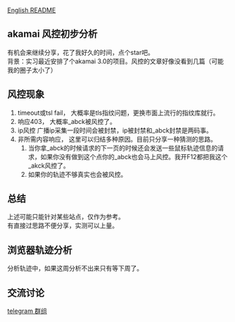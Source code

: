 [English README](./readme_en.MD)


## akamai 风控初步分析
有机会来继续分享，花了我好久的时间，点个star吧。   
背景：实习最近安排了个akamai 3.0的项目。风控的文章好像没看到几篇（可能我的圈子太小了）

## 风控现象
1. timeout或tsl fail， 大概率是tls指纹问题，更换市面上流行的指纹库就行。
2. 响应403， 大概率_abck被风控了。
3. ip风控 广播ip采集一段时间会被封禁，ip被封禁和_abck封禁是两码事。
4. 非所需内容响应， 这里可以归结多种原因。目前只分享一种猜测的思路。
   1. 当你拿_abck的时候请求的下一页的时候还会发送一些鼠标轨迹信息的请求，如果你没有做到这个点你的_abck也会马上风控。我开F12都把我这个_akck风控了。
   2. 如果你的轨迹不够真实也会被风控。

## 总结
   上述可能只能针对某些站点，仅作为参考。    
   有直接过思路不便分享，实测可以上量。

## 浏览器轨迹分析
分析轨迹中，如果这周分析不出来只有等下周了。

## 交流讨论
[telegram 群组](https://t.me/+4MxaaiydQsVjYTVl)   

        